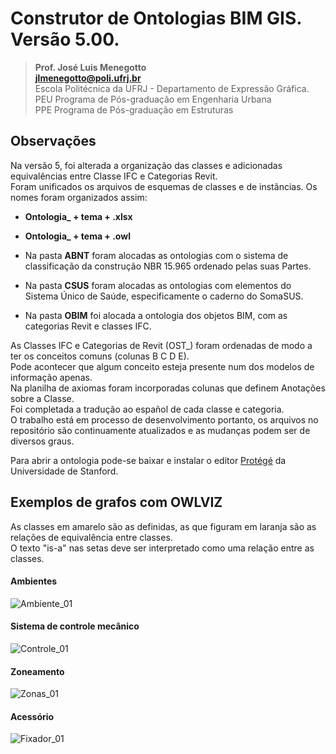 # Construtor de Ontologias BIM GIS. Versão 5.00.
>**Prof. José Luis Menegotto**<br>
>**jlmenegotto@poli.ufrj.br**<br>
>Escola Politécnica da UFRJ - Departamento de Expressão Gráfica.<br>
>PEU Programa de Pós-graduação em Engenharia Urbana<br>
>PPE Programa de Pós-graduação em Estruturas<br>

## Observações 

Na versão 5, foi alterada a organização das classes e adicionadas equivalências entre Classe IFC e Categorias Revit. <br> 
Foram unificados os arquivos de esquemas de classes e de instâncias. Os nomes foram organizados assim: 

  * **Ontologia_ + tema + .xlsx**
  * **Ontologia_ + tema + .owl**

  * Na pasta **ABNT** foram alocadas as ontologias com o sistema de classificação da construção NBR 15.965 ordenado pelas suas Partes.
  * Na pasta **CSUS** foram alocadas as ontologias com elementos do Sistema Único de Saúde, especificamente o caderno do SomaSUS.
  * Na pasta **OBIM** foi alocada a ontologia dos objetos BIM, com as categorias Revit e classes IFC. 

As Classes IFC e Categorias de Revit (OST_) foram ordenadas de modo a ter os conceitos comuns (colunas B C D E). <br> 
Pode acontecer que algum conceito esteja presente num dos modelos de informação apenas. <br> 
Na planilha de axiomas foram incorporadas colunas que definem Anotações sobre a Classe. <br>
Foi completada a tradução ao español de cada classe e categoria. <br>
O trabalho está em processo de desenvolvimento portanto, os arquivos no repositório são continuamente atualizados e as mudanças podem ser de diversos graus. <br>

Para abrir a ontologia pode-se baixar e instalar o editor [Protégé](https://protege.stanford.edu/) da Universidade de Stanford.

## Exemplos de grafos com OWLVIZ
As classes em amarelo são as definidas, as que figuram em laranja são as relações de equivalência entre classes. <br>
O texto "is-a" nas setas deve ser interpretado como uma relação entre as classes. <br>

#### Ambientes

![Ambiente_01](https://github.com/user-attachments/assets/d5b41efa-17f8-4fba-8b7d-ad4f4d39df58)

#### Sistema de controle mecânico

![Controle_01](https://github.com/user-attachments/assets/5f49fde5-5580-436e-b0f2-a18610aa9cbf)

#### Zoneamento

![Zonas_01](https://github.com/user-attachments/assets/361452f1-7820-449c-8bf2-ca03aad7b2c2)

#### Acessório

![Fixador_01](https://github.com/user-attachments/assets/3f2f0cc0-a52b-4899-8a61-fe8744d2fa20)



